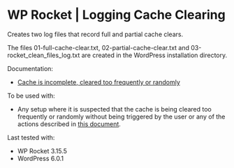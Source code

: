 # WP Rocket | Logging Cache Clearing

Creates two log files that record full and partial cache clears.

The files 01-full-cache-clear.txt, 02-partial-cache-clear.txt and 03-rocket_clean_files_log.txt are created in the WordPress installation directory.

Documentation:
* [Cache is incomplete, cleared too frequently or randomly](https://docs.wp-rocket.me/article/1640-cache-is-incomplete-cleared-too-frequently-or-randomly)

To be used with:
* Any setup where it is suspected that the cache is being cleared too frequently or randomly without being triggered by the user or any of the actions described in [this document](https://docs.wp-rocket.me/article/78-how-often-is-the-cache-updated). 

Last tested with:
* WP Rocket 3.15.5
* WordPress 6.0.1
